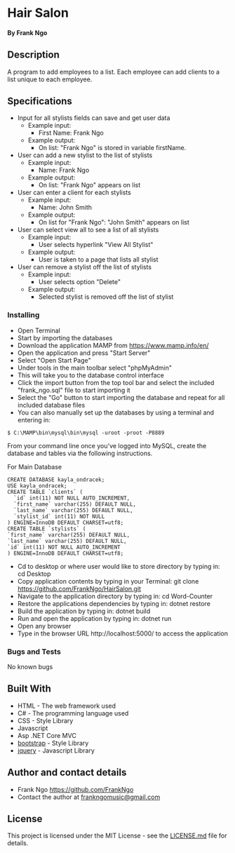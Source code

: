# Hair Salon

#### By Frank Ngo

## Description

A program to add employees to a list.  Each employee can add clients to a list unique to each employee.

## Specifications


- Input for all stylists fields can save and get user data
  - Example input:
    - First Name: Frank Ngo
  - Example output:
    - On list: "Frank Ngo" is stored in variable firstName.
- User can add a new stylist to the list of stylists
  - Example input:
    - Name: Frank Ngo
  - Example output:
    - On list: "Frank Ngo" appears on list
- User can enter a client for each stylists
  - Example input:
    - Name: John Smith
  - Example output:
    - On list for "Frank Ngo": "John Smith" appears on list
- User can select view all to see a list of all stylists
  - Example input:
    - User selects hyperlink "View All Stylist"
  - Example output:
    - User is taken to a page that lists all stylist
- User can remove a stylist off the list of stylists
  - Example input:
    - User selects option "Delete"
  - Example output:
    - Selected stylist is removed off the list of stylist

### Installing

  * Open Terminal
  * Start by importing the databases
  * Download the application MAMP from https://www.mamp.info/en/
  * Open the application and press "Start Server"
  * Select "Open Start Page"
  * Under tools in the main toolbar select "phpMyAdmin"
  * This will take you to the database control interface
  * Click the import button from the top tool bar and select the included "frank_ngo.sql" file to start importing it
  * Select the "Go" button to start importing the database and repeat for all included database files
  * You can also manually set up the databases by using a terminal and entering in:
  ```
  $ C:\MAMP\bin\mysql\bin\mysql -uroot -proot -P8889
  ```
  From your command line once you've logged into MySQL, create the database and tables via the following instructions.

  For Main Database
  ```
  CREATE DATABASE kayla_ondracek;
  USE kayla_ondracek;
  CREATE TABLE `clients` (
    `id` int(11) NOT NULL AUTO_INCREMENT,
    `first_name` varchar(255) DEFAULT NULL,
    `last_name` varchar(255) DEFAULT NULL,
    `stylist_id` int(11) NOT NULL
  ) ENGINE=InnoDB DEFAULT CHARSET=utf8;
  CREATE TABLE `stylists` (
  `first_name` varchar(255) DEFAULT NULL,
  `last_name` varchar(255) DEFAULT NULL,
  `id` int(11) NOT NULL AUTO_INCREMENT
) ENGINE=InnoDB DEFAULT CHARSET=utf8;
  ```
  * Cd to desktop or where user would like to store directory by typing in: cd Desktop
  * Copy application contents by typing in your Terminal: git clone https://github.com/FrankNgo/HairSalon.git
  * Navigate to the application directory by typing in: cd Word-Counter
  * Restore the applications dependencies by typing in: dotnet restore
  * Build the application by typing in: dotnet build
  * Run and open the application by typing in: dotnet run
  * Open any browser
  * Type in the browser URL http://localhost:5000/ to access the application

### Bugs and Tests

No known bugs

## Built With

* HTML - The web framework used
* C# - The programming language used
* CSS - Style Library
* Javascript
* Asp .NET Core MVC
* [bootstrap](https://getbootstrap.com/docs/3.3/) - Style Library
* [jquery](https://jquery.com/download/) - Javascript Library


## Author and contact details

* Frank Ngo https://github.com/FrankNgo
* Contact the author at frankngomusic@gmail.com

## License

This project is licensed under the MIT License - see the [LICENSE.md](LICENSE.md) file for details.
